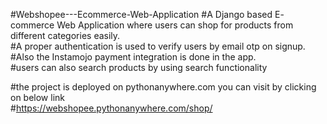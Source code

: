#Webshopee---Ecommerce-Web-Application
#A Django based E- commerce Web Application where users can shop for products from different categories easily.  
#A proper authentication is used to verify users by email otp on signup.  
#Also the Instamojo payment integration is done in the app.  
#users can also search products by using search functionality  

#the project is deployed on pythonanywhere.com you can visit by clicking on below link  
#https://webshopee.pythonanywhere.com/shop/


